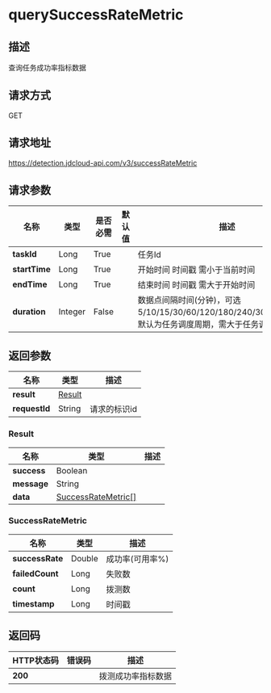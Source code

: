 # querySuccessRateMetric


## 描述
查询任务成功率指标数据

## 请求方式
GET

## 请求地址
https://detection.jdcloud-api.com/v3/successRateMetric


## 请求参数
|名称|类型|是否必需|默认值|描述|
|---|---|---|---|---|
|**taskId**|Long|True| |任务Id|
|**startTime**|Long|True| |开始时间 时间戳 需小于当前时间|
|**endTime**|Long|True| |结束时间 时间戳 需大于开始时间|
|**duration**|Integer|False| |数据点间隔时间(分钟)，可选5/10/15/30/60/120/180/240/300/480/720，默认为任务调度周期，需大于任务调度周期|


## 返回参数
|名称|类型|描述|
|---|---|---|
|**result**|[Result](#result)| |
|**requestId**|String|请求的标识id|

### <div id="Result">Result</div>
|名称|类型|描述|
|---|---|---|
|**success**|Boolean| |
|**message**|String| |
|**data**|[SuccessRateMetric[]](#successratemetric)| |
### <div id="SuccessRateMetric">SuccessRateMetric</div>
|名称|类型|描述|
|---|---|---|
|**successRate**|Double|成功率(可用率%)|
|**failedCount**|Long|失败数|
|**count**|Long|拨测数|
|**timestamp**|Long|时间戳|

## 返回码
|HTTP状态码|错误码|描述|
|---|---|---|
|**200**||拨测成功率指标数据|

